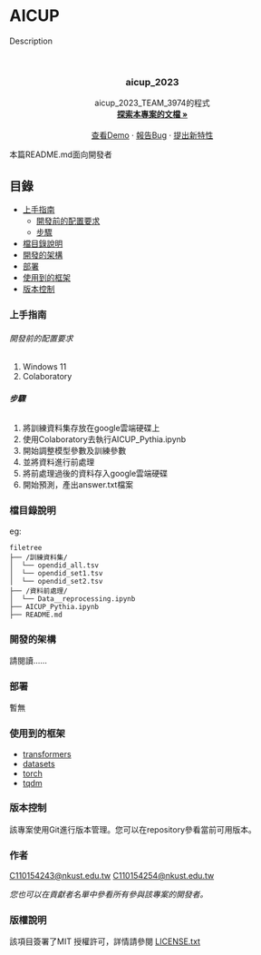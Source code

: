 
# AICUP

Description


<!-- PROJECT LOGO -->
<br />

<p align="center">
  <h3 align="center">aicup_2023</h3>
  <p align="center">
    aicup_2023_TEAM_3974的程式
    <br />
    <a href="https://github.com/your_github_name/your_repository"><strong>探索本專案的文檔 »</strong></a>
    <br />
    <br />
    <a href="https://github.com/your_github_name/your_repository">查看Demo</a>
    ·
    <a href="https://github.com/your_github_name/your_repository/issues">報告Bug</a>
    ·
    <a href="https://github.com/your_github_name/your_repository/issues">提出新特性</a>
  </p>

</p>


 本篇README.md面向開發者
 
## 目錄

- [上手指南](#上手指南)
  - [開發前的配置要求](#開發前的配置要求)
  - [步驟](#步驟)
- [檔目錄說明](#檔目錄說明)
- [開發的架構](#開發的架構)
- [部署](#部署)
- [使用到的框架](#使用到的框架)
- [版本控制](#版本控制)

### 上手指南





###### 開發前的配置要求

1. Windows 11
2. Colaboratory

###### **步驟**

1. 將訓練資料集存放在google雲端硬碟上
2. 使用Colaboratory去執行AICUP_Pythia.ipynb
3. 開始調整模型參數及訓練參數
4. 並將資料進行前處理
5. 將前處理過後的資料存入google雲端硬碟
6. 開始預測，產出answer.txt檔案


### 檔目錄說明
eg:

```
filetree
├── /訓練資料集/
│  └── opendid_all.tsv
│  └── opendid_set1.tsv
│  └── opendid_set2.tsv
├── /資料前處理/
│  └── Data__reprocessing.ipynb
├── AICUP_Pythia.ipynb
├── README.md

```





### 開發的架構 

請閱讀……

### 部署

暫無

### 使用到的框架

- [transformers]([https://getbootstrap.com](https://huggingface.co/docs/transformers/index))
- [datasets]([https://getbootstrap.com](https://huggingface.co/docs/datasets/index))
- [torch]([https://jquery.com](https://pytorch.org/))
- [tqdm]([https://laravel.com](https://github.com/tqdm/tqdm))

### 版本控制

該專案使用Git進行版本管理。您可以在repository參看當前可用版本。

### 作者

C110154243@nkust.edu.tw
C110154254@nkust.edu.tw

 *您也可以在貢獻者名單中參看所有參與該專案的開發者。*

### 版權說明

該項目簽署了MIT 授權許可，詳情請參閱 [LICENSE.txt](https://github.com/your_github_name/your_repository/blob/master/LICENSE.txt)
